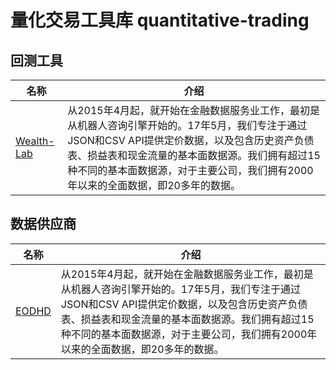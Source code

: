 # 量化交易工具库 quantitative-trading
## 回测工具
| 名称   | 介绍                                                                                                                                                                                                                                                                            |
|---------|---------------------------------------------------------------------------------------------------------------------------------------------------------------------------------------------------------------------------------------------------------------------------------|
| [Wealth-Lab](https://www.wealth-lab.com/a/china)| 从2015年4月起，就开始在金融数据服务业工作，最初是从机器人咨询引擎开始的。17年5月，我们专注于通过JSON和CSV API提供定价数据，以及包含历史资产负债表、损益表和现金流量的基本面数据源。我们拥有超过15种不同的基本面数据源，对于主要公司，我们拥有2000年以来的全面数据，即20多年的数据。 |

## 数据供应商
| 名称  | 介绍                                                                                                                                                                                                                                                                                |
|---------|---------------------------------------------------------------------------------------------------------------------------------------------------------------------------------------------------------------------------------------------------------------------------------|
| [EODHD](https://eodhd.com/) | 从2015年4月起，就开始在金融数据服务业工作，最初是从机器人咨询引擎开始的。17年5月，我们专注于通过JSON和CSV API提供定价数据，以及包含历史资产负债表、损益表和现金流量的基本面数据源。我们拥有超过15种不同的基本面数据源，对于主要公司，我们拥有2000年以来的全面数据，即20多年的数据。 |
